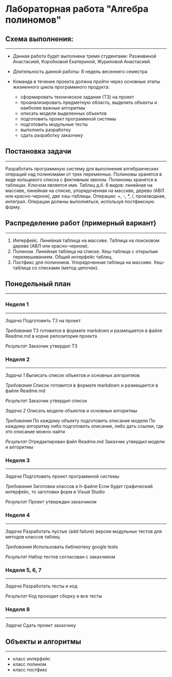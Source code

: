 # Лабораторная работа "Алгебра полиномов"

## Схема выполнения:
____
- Данная работа будет выполнена тремя студентами: Разживиной Анастасией, Коробковой Екатериной, Журиловой Анастасией.

- Длительность данной работы: 8 недель весеннего семестра

- Команда в течение проекта должна пройти через основные этапы жизненного цикла программного продукта:
    - сформировать техническое задание (ТЗ) на проект
    - проанализировать предметную область, выделить объекты и наиболее важные алгоритмы
    - описать модели выделенных объектов
    - подготовить проект программной системы
    - подготовить модульные тесты
    - выполнить разработку
    - сдать разработку заказчику

## Постановка задачи
____
Разработать программную систему для выполнения алгебраических операций над полиномами от трех переменных.
Полиномы хранятся в виде кольцевого списка с фиктивным звеном.
Полиномы хранятся в таблицах. Ключом является имя.
Таблиц д.б. 6 видов: линейная на массиве, линейная на списке, упорядоченная на массиве, дерево (АВЛ или красно-черное), две хэш-таблицы.
Операции: +, -, *, /, производная, интеграл. Операции должны выполняться, используя постфиксную форму.

## Распределение работ (примерный вариант)
____
1. Интерфейс. Линейная таблица на массиве. Таблица на поисковом дереве (АВЛ или красно-черном).
2. Полином. Линейная таблица на списке. Хеш-таблица с открытым перемешиванием. Общий интерфейс таблиц.
3. Постфикс для полиномов. Упорядоченная таблица на массиве. Хеш-таблица со списками (метод цепочек).

## Понедельный план
____
### Неделя 1
____
*Задача*
Подготовить ТЗ на проект

*Требования*
ТЗ готовится в формате markdown и размещается в файле Readme.md в корне репозитория проекта

*Результат*
Заказчик утвердил ТЗ

### Неделя 2
____
*Задача 1*
Выписать список объектов и основных алгоритмов

*Требования*
Список готовится в формате markdown и размещается в файле Readme.md

*Результат*
Заказчик утвердил список

*Задача 2*
Описать модели объектов и основные алгоритмы

*Требования*
По каждому объекту подготовить описание модели
По каждому алгоритму либо подготовить описание, либо дать ссылки, где это описание можно найти

*Результат*
Отредактирован файл Readme.md
Заказчик утвердил модели и алгоритмы

### Неделя 3
____
*Задача*
Подготовить проект программной системы

*Требования*
Заготовки классов в h-файле
Если будет графический интерфейс, то заготовки форм в Visual Studio

*Результат*
Проект утвержден заказчиком

### Неделя 4
____
*Задача*
Разработать пустые (add failure) версии модульных тестов для методов классов таблиц

*Требования*
Использовать библиотеку google tests

*Результат*
Набор тестов согласован с заказчиком

### Неделя 5, 6, 7
____
*Задача*
Разработать тесты и код

*Результат*
Код проходит сборку и все тесты

### Неделя 8
____
*Задача*
Сдать проект заказчику

## Объекты и алгоритмы
____
- класс интерфейс
- класс полином
- класс постфикс
